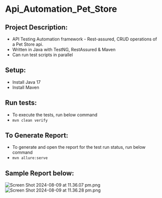 # Api_Automation_Pet_Store

## Project Description:
* API Testing Automation framework - Rest-assured, CRUD operations of a Pet Store api. 
* Written in Java with TestNG, RestAssured & Maven
* Can run test scripts in parallel

## Setup:
* Install Java 17
* Install Maven

## Run tests: 
* To execute the tests, run below command 
* `mvn clean verify`

## To Generate Report:
* To generate and open the report for the test run status, run below command
* `mvn allure:serve`

## Sample Report below:
![Screen Shot 2024-08-09 at 11.36.07 pm.png](..%2F..%2FDesktop%2FScreen%20Shot%202024-08-09%20at%2011.36.07%20pm.png)
![Screen Shot 2024-08-09 at 11.36.28 pm.png](..%2F..%2FDesktop%2FScreen%20Shot%202024-08-09%20at%2011.36.28%20pm.png)